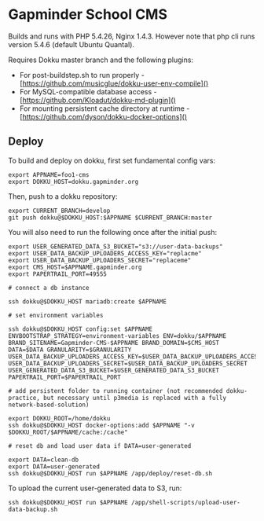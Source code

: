 Gapminder School CMS
====================

Builds and runs with PHP 5.4.26, Nginx 1.4.3. However note that php cli runs version 5.4.6 (default Ubuntu Quantal).

Requires Dokku master branch and the following plugins:

 - For post-buildstep.sh to run properly - [https://github.com/musicglue/dokku-user-env-compile]()
 - For MySQL-compatible database access - [https://github.com/Kloadut/dokku-md-plugin]()
 - For mounting persistent cache directory at runtime - [https://github.com/dyson/dokku-docker-options]()

## Deploy

To build and deploy on dokku, first set fundamental config vars:

    export APPNAME=foo1-cms
    export DOKKU_HOST=dokku.gapminder.org

Then, push to a dokku repository:

    export CURRENT_BRANCH=develop
    git push dokku@$DOKKU_HOST:$APPNAME $CURRENT_BRANCH:master

You will also need to run the following once after the initial push:

    export USER_GENERATED_DATA_S3_BUCKET="s3://user-data-backups"
    export USER_DATA_BACKUP_UPLOADERS_ACCESS_KEY="replacme"
    export USER_DATA_BACKUP_UPLOADERS_SECRET="replaceme"
    export CMS_HOST=$APPNAME.gapminder.org
    export PAPERTRAIL_PORT=49555

    # connect a db instance

    ssh dokku@$DOKKU_HOST mariadb:create $APPNAME

    # set environment variables

    ssh dokku@$DOKKU_HOST config:set $APPNAME ENVBOOTSTRAP_STRATEGY=environment-variables ENV=dokku/$APPNAME BRAND_SITENAME=Gapminder-CMS-$APPNAME BRAND_DOMAIN=$CMS_HOST DATA=$DATA GRANULARITY=$GRANULARITY USER_DATA_BACKUP_UPLOADERS_ACCESS_KEY=$USER_DATA_BACKUP_UPLOADERS_ACCESS_KEY USER_DATA_BACKUP_UPLOADERS_SECRET=$USER_DATA_BACKUP_UPLOADERS_SECRET USER_GENERATED_DATA_S3_BUCKET=$USER_GENERATED_DATA_S3_BUCKET PAPERTRAIL_PORT=$PAPERTRAIL_PORT

    # add persistent folder to running container (not recommended dokku-practice, but necessary until p3media is replaced with a fully network-based-solution)

    export DOKKU_ROOT=/home/dokku
    ssh dokku@$DOKKU_HOST docker-options:add $APPNAME "-v $DOKKU_ROOT/$APPNAME/cache:/cache"

    # reset db and load user data if DATA=user-generated

    export DATA=clean-db
    export DATA=user-generated
    ssh dokku@$DOKKU_HOST run $APPNAME /app/deploy/reset-db.sh

To upload the current user-generated data to S3, run:

    ssh dokku@$DOKKU_HOST run $APPNAME /app/shell-scripts/upload-user-data-backup.sh
